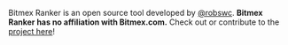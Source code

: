 Bitmex Ranker is an open source tool developed by [@robswc](https://www.twitter.com/robswc).  __**Bitmex Ranker has no affiliation with Bitmex.com.**__  Check out or contribute to the [project here](https://github.com/Robswc/bitmex-ranker)!